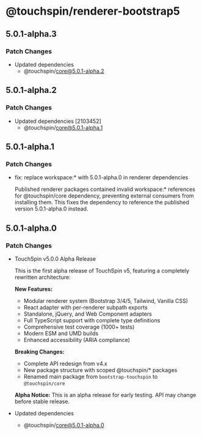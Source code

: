 # @touchspin/renderer-bootstrap5

## 5.0.1-alpha.3

### Patch Changes

- Updated dependencies
  - @touchspin/core@5.0.1-alpha.2

## 5.0.1-alpha.2

### Patch Changes

- Updated dependencies [2103452]
  - @touchspin/core@5.0.1-alpha.1

## 5.0.1-alpha.1

### Patch Changes

- fix: replace workspace:\* with 5.0.1-alpha.0 in renderer dependencies

  Published renderer packages contained invalid workspace:\* references for @touchspin/core dependency, preventing external consumers from installing them. This fixes the dependency to reference the published version 5.0.1-alpha.0 instead.

## 5.0.1-alpha.0

### Patch Changes

- TouchSpin v5.0.0 Alpha Release

  This is the first alpha release of TouchSpin v5, featuring a completely rewritten architecture:

  **New Features:**
  - Modular renderer system (Bootstrap 3/4/5, Tailwind, Vanilla CSS)
  - React adapter with per-renderer subpath exports
  - Standalone, jQuery, and Web Component adapters
  - Full TypeScript support with complete type definitions
  - Comprehensive test coverage (1000+ tests)
  - Modern ESM and UMD builds
  - Enhanced accessibility (ARIA compliance)

  **Breaking Changes:**
  - Complete API redesign from v4.x
  - New package structure with scoped @touchspin/\* packages
  - Renamed main package from `bootstrap-touchspin` to `@touchspin/core`

  **Alpha Notice:**
  This is an alpha release for early testing. API may change before stable release.

- Updated dependencies
  - @touchspin/core@5.0.1-alpha.0
